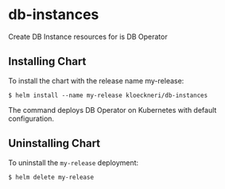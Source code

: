 # db-instances
Create DB Instance resources for is DB Operator

## Installing Chart
To install the chart with the release name my-release:
```
$ helm install --name my-release kloeckneri/db-instances
```
The command deploys DB Operator on Kubernetes with default configuration.

## Uninstalling Chart
To uninstall the `my-release` deployment:
```
$ helm delete my-release
```